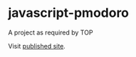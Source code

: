 # javascript-pmodoro
A project as required by TOP

Visit [published site](https://joshysmart.github.io/javascript-pomodoro/).

